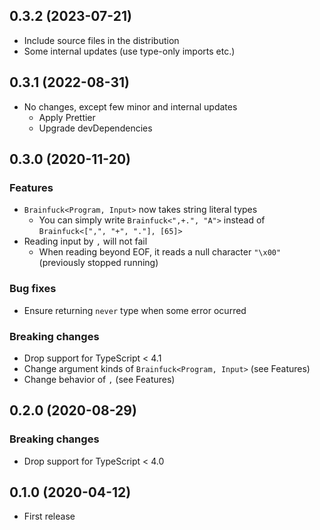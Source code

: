 ## 0.3.2 (2023-07-21)

- Include source files in the distribution
- Some internal updates (use type-only imports etc.)

## 0.3.1 (2022-08-31)

- No changes, except few minor and internal updates
  - Apply Prettier
  - Upgrade devDependencies

## 0.3.0 (2020-11-20)

### Features

- `Brainfuck<Program, Input>` now takes string literal types
  - You can simply write `Brainfuck<",+.", "A">` instead of `Brainfuck<[",", "+", "."], [65]>`
- Reading input by `,` will not fail
  - When reading beyond EOF, it reads a null character `"\x00"` (previously stopped running)

### Bug fixes

- Ensure returning `never` type when some error ocurred

### Breaking changes

- Drop support for TypeScript &lt; 4.1
- Change argument kinds of `Brainfuck<Program, Input>` (see Features)
- Change behavior of `,` (see Features)

## 0.2.0 (2020-08-29)

### Breaking changes

- Drop support for TypeScript &lt; 4.0

## 0.1.0 (2020-04-12)

- First release
